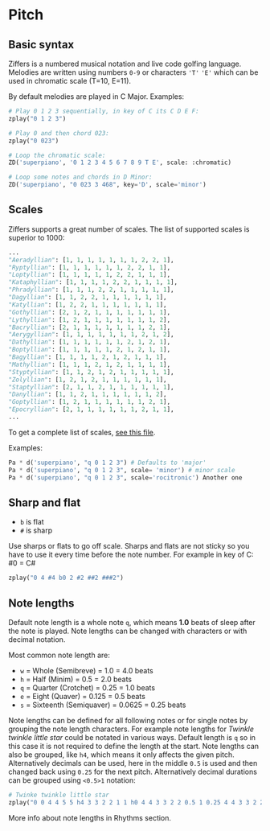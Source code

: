 # Pitch

## Basic syntax

Ziffers is a numbered musical notation and live code golfing language. Melodies are written using numbers `0-9` or characters `'T'` `'E'` 
which can be used in chromatic scale (T=10, E=11).

By default melodies are played in C Major. Examples:

```python
# Play 0 1 2 3 sequentially, in key of C its C D E F:
zplay("0 1 2 3")

# Play 0 and then chord 023:
zplay("0 023")

# Loop the chromatic scale:
ZD('superpiano', '0 1 2 3 4 5 6 7 8 9 T E', scale: :chromatic)

# Loop some notes and chords in D Minor:
ZD('superpiano', "0 023 3 468", key='D', scale='minor')
```

## Scales

Ziffers supports a great number of scales. The list of supported scales is superior to 1000:

```python
...
"Aeradyllian": [1, 1, 1, 1, 1, 1, 1, 2, 2, 1],
"Ryptyllian": [1, 1, 1, 1, 1, 1, 2, 2, 1, 1],
"Loptyllian": [1, 1, 1, 1, 1, 2, 2, 1, 1, 1],
"Kataphyllian": [1, 1, 1, 1, 2, 2, 1, 1, 1, 1],
"Phradyllian": [1, 1, 1, 2, 2, 1, 1, 1, 1, 1],
"Dagyllian": [1, 1, 2, 2, 1, 1, 1, 1, 1, 1],
"Katyllian": [1, 2, 2, 1, 1, 1, 1, 1, 1, 1],
"Gothyllian": [2, 1, 2, 1, 1, 1, 1, 1, 1, 1],
"Lythyllian": [1, 2, 1, 1, 1, 1, 1, 1, 1, 2],
"Bacryllian": [2, 1, 1, 1, 1, 1, 1, 1, 2, 1],
"Aerygyllian": [1, 1, 1, 1, 1, 1, 1, 2, 1, 2],
"Dathyllian": [1, 1, 1, 1, 1, 1, 2, 1, 2, 1],
"Boptyllian": [1, 1, 1, 1, 1, 2, 1, 2, 1, 1],
"Bagyllian": [1, 1, 1, 1, 2, 1, 2, 1, 1, 1],
"Mathyllian": [1, 1, 1, 2, 1, 2, 1, 1, 1, 1],
"Styptyllian": [1, 1, 2, 1, 2, 1, 1, 1, 1, 1],
"Zolyllian": [1, 2, 1, 2, 1, 1, 1, 1, 1, 1],
"Staptyllian": [2, 1, 1, 2, 1, 1, 1, 1, 1, 1],
"Danyllian": [1, 1, 2, 1, 1, 1, 1, 1, 1, 2],
"Goptyllian": [1, 2, 1, 1, 1, 1, 1, 1, 2, 1],
"Epocryllian": [2, 1, 1, 1, 1, 1, 1, 2, 1, 1],
...
```

To get a complete list of scales, [see this file](https://github.com/Bubobubobubobubo/ziffers-python/blob/main/ziffers/defaults.py).

Examples:

```python
Pa * d('superpiano', "q 0 1 2 3") # Defaults to 'major'
Pa * d('superpiano', "q 0 1 2 3", scale= 'minor') # minor scale
Pa * d('superpiano', "q 0 1 2 3", scale='rocitronic') Another one
```


## Sharp and flat

- `b` is flat
- `#` is sharp

Use sharps or flats to go off scale. Sharps and flats are not sticky so you have to use it every time before the note number. For example in key of C: \#0 = C#

```python
zplay("0 4 #4 b0 2 #2 ##2 ###2")
```

## Note lengths

Default note length is a whole note `q`, which means **1.0** beats of sleep after the note is played. Note lengths can be changed with characters or with decimal notation.

Most common note length are:

- `w` = Whole (Semibreve) = 1.0 = 4.0 beats
- `h` = Half (Minim) = 0.5 = 2.0 beats
- `q` = Quarter (Crotchet) = 0.25 = 1.0 beats
- `e` = Eight (Quaver) = 0.125 = 0.5 beats
- `s` = Sixteenth (Semiquaver) = 0.0625 = 0.25 beats

Note lengths can be defined for all following notes or for single notes by grouping the note length characters. For example note lengths for *Twinkle twinkle little star* could be notated in various ways. Default length is `q` so in this case it is not required to define the length at the start. Note lengths can also be grouped, like `h4`, which means it only affects the given pitch. Alternatively decimals can be used, here in the middle `0.5` is used and then changed back using `0.25` for the next pitch. Alternatively decimal durations can be grouped using `<0.5>1` notation: 

```python
# Twinke twinkle little star
zplay("0 0 4 4 5 5 h4 3 3 2 2 1 1 h0 4 4 3 3 2 2 0.5 1 0.25 4 4 3 3 2 2 <0.5>1 0 0 4 4 5 5 h4 3 3 2 2 1 1 h0")
```

More info about note lengths in Rhythms section.